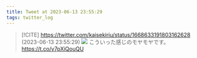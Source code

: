 ```yaml
---
title: Tweet at 2023-06-13 23:55:29
tags: twitter_log
---
```


> [!CITE] https://twitter.com/kaisekiriu/status/1668633191803162628 (2023-06-13 23:55:29)
> ![](https://twitter.com/kaisekiriu/status/1668633191803162628)
> こういった感じのモヤモヤです。
> https://t.co/v7pXiQouQU
